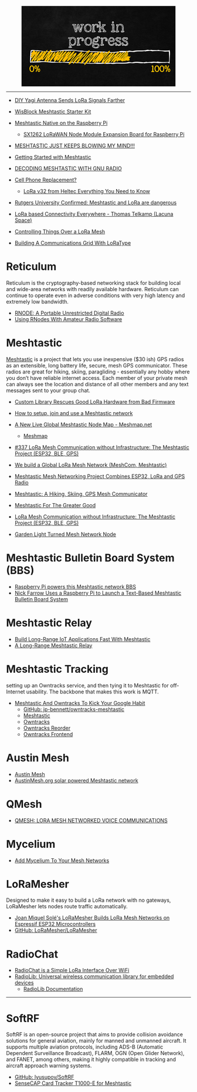 <!--
Maintainer:   jeffskinnerbox@yahoo.com / www.jeffskinnerbox.me
Version:      0.0.0
-->


<div align="center">
<img src="https://raw.githubusercontent.com/jeffskinnerbox/blog/main/content/images/banners-bkgrds/work-in-progress.jpg" title="These materials require additional work and are not ready for general use." align="center" width=420px height=219px>
</div>


---------------



* [DIY Yagi Antenna Sends LoRa Signals Farther](https://hackaday.com/2025/02/20/diy-yagi-antenna-sends-lora-signals-farther/)

* [WisBlock Meshtastic Starter Kit](https://store.rakwireless.com/products/wisblock-meshtastic-starter-kit?variant=43683420438726)


* [Meshtastic Native on the Raspberry Pi](https://www.youtube.com/watch?v=6UwWQSTCr_I)
  * [SX1262 LoRaWAN Node Module Expansion Board for Raspberry Pi](https://www.waveshare.com/sx1262-lorawan-hat.htm)
* [MESHTASTIC JUST KEEPS BLOWING MY MIND!!!](https://www.youtube.com/watch?v=-9PXRBBqfxU)
* [Getting Started with Meshtastic](https://www.youtube.com/playlist?list=PLshzThxhw4O5JTOACGHzYSSd3soDhoXKK)
* [DECODING MESHTASTIC WITH GNU RADIO](https://hackaday.com/2024/06/26/decoding-meshtastic-with-gnu-radio/)

* [Cell Phone Replacement?](https://blog.adafruit.com/2024/08/18/cell-phone-replacement/)
  * [LoRa v32 from Heltec Everything You Need to Know](https://medium.com/@timothydmoody/lora-v32-from-heltec-everything-you-need-to-know-def4d36fdfaf)






* [Rutgers University Confirmed: Meshtastic and LoRa are dangerous](https://www.youtube.com/watch?v=EAQI2ZSmxPU)
* [LoRa based Connectivity Everywhere - Thomas Telkamp (Lacuna Space)](https://www.youtube.com/watch?v=3769Xc46eUY)
* [Controlling Things Over a LoRa Mesh](https://www.hackster.io/scottpowell69/controlling-things-over-a-lora-mesh-2ea623)
* [Building A Communications Grid With LoRaType](https://hackaday.com/2023/03/13/building-a-communications-grid-with-loratype/)


# Reticulum

Reticulum is the cryptography-based networking stack for building local and wide-area networks with readily available hardware. Reticulum can continue to operate even in adverse conditions with very high latency and extremely low bandwidth.

* [RNODE: A Portable Unrestricted Digital Radio](https://hackaday.com/2024/03/18/rnode-a-portable-unrestricted-digital-radio/)
* [Using RNodes With Amateur Radio Software](https://unsigned.io/guides/2020_05_03_using_rnodes_with_amateur_radio_software.html)


# Meshtastic

[Meshtastic][01] is a project that lets you use inexpensive ($30 ish) GPS radios as an extensible, long battery life, secure, mesh GPS communicator. These radios are great for hiking, skiing, paragliding - essentially any hobby where you don’t have reliable internet access. Each member of your private mesh can always see the location and distance of all other members and any text messages sent to your group chat.

* [Custom Library Rescues Good LoRa Hardware from Bad Firmware](https://hackaday.com/2024/03/13/custom-library-rescues-good-lora-hardware-from-bad-firmware/)

* [How to setup, join and use a Meshtastic network](https://www.geeky-gadgets.com/how-use-meshtastic/)
* [A New Live Global Meshtastic Node Map - Meshmap.net](https://www.youtube.com/watch?v=5JZrCD4bqmk)
  * [Meshmap](https://meshmap.net/)

* [#337 LoRa Mesh Communication without Infrastructure: The Meshtastic Project (ESP32, BLE, GPS)](https://www.youtube.com/watch?v=TY6m6fS8bxU)
* [We build a Global LoRa Mesh Network (MeshCom, Meshtastic)](https://www.youtube.com/watch?v=7OYDr4HPGgo)
* [Meshtastic Mesh Networking Project Combines ESP32, LoRa and GPS Radio](https://www.cnx-software.com/2020/03/11/meshtastic-mesh-networking-project-combines-esp32-lora-and-gps-radio/)
* [Meshtastic: A Hiking, Skiing, GPS Mesh Communicator](https://www.hackster.io/punkgeek/meshtastic-a-hiking-skiing-gps-mesh-communicator-84f999)
* [Meshtastic For The Greater Good](https://hackaday.com/2023/06/26/meshtastic-for-the-greater-good/)
* [LoRa Mesh Communication without Infrastructure: The Meshtastic Project (ESP32, BLE, GPS)](https://www.youtube.com/watch?v=TY6m6fS8bxU&feature=youtu.be)

* [Garden Light Turned Mesh Network Node](https://hackaday.com/2024/01/21/garden-light-turned-mesh-network-node/)


# Meshtastic Bulletin Board System (BBS)

* [Raspberry Pi powers this Meshtastic network BBS](https://www.tomshardware.com/raspberry-pi/raspberry-pi-powers-this-meshtastic-network-bbs)
* [Nick Farrow Uses a Raspberry Pi to Launch a Text-Based Meshtastic Bulletin Board System](https://www.hackster.io/news/nick-farrow-uses-a-raspberry-pi-to-launch-a-text-based-meshtastic-bulletin-board-system-b026e370390e)


# Meshtastic Relay

* [Build Long-Range IoT Applications Fast With Meshtastic](https://spectrum.ieee.org/build-iot-apps-with-meshtastic)
* [A Long-Range Meshtastic Relay](https://hackaday.com/2024/04/03/long-range-meshtastic-relay/)


# Meshtastic Tracking

setting up an Owntracks service, and then tying it to Meshtastic for off-Internet usability. The backbone that makes this work is MQTT.

* [Meshtastic And Owntracks To Kick Your Google Habit](https://hackaday.com/2023/10/11/meshtastic-and-owntracks-to-kick-your-google-habit/)
  * [GitHub: jp-bennett/owntracks-meshtastic](https://github.com/jp-bennett/owntracks-meshtastic)
  * [Meshtastic](https://meshtastic.org/)
  * [Owntracks](https://owntracks.org/)
  * [Owntracks Reorder](https://github.com/owntracks/recorder)
  * [Owntracks Frontend](https://github.com/owntracks/frontend)


# Austin Mesh

* [Austin Mesh](https://austinmesh.org/)
* [AustinMesh.org solar powered Meshtastic network](https://www.youtube.com/watch?v=XXbdW5C9r9g)


# QMesh

* [QMESH: LORA MESH NETWORKED VOICE COMMUNICATIONS](https://hackaday.com/2021/06/06/qmesh-lora-mesh-networked-voice-communications/)


# Mycelium

* [Add Mycelium To Your Mesh Networks](https://hackaday.com/2021/10/26/add-mycelium-to-your-mesh-networks/)


# LoRaMesher

Designed to make it easy to build a LoRa network with no gateways, LoRaMesher lets nodes route traffic automatically.

* [Joan Miquel Solé's LoRaMesher Builds LoRa Mesh Networks on Espressif ESP32 Microcontrollers](https://www.hackster.io/news/joan-miquel-sole-s-loramesher-builds-lora-mesh-networks-on-espressif-esp32-microcontrollers-b546e249bcd8)
* [GitHub: LoRaMesher/LoRaMesher](https://github.com/LoRaMesher/LoRaMesher)


# RadioChat

* [RadioChat is a Simple LoRa Interface Over WiFi](https://hackaday.com/2023/12/25/radiochat-is-a-simple-lora-interface-over-wifi/)
* [RadioLib: Universal wireless communication library for embedded devices](https://github.com/jgromes/RadioLib/tree/master)
  * [RadioLib Documentation](https://jgromes.github.io/RadioLib/)



---------------


# SoftRF

SoftRF is an open-source project that aims to provide collision avoidance solutions for general aviation, mainly for manned and unmanned aircraft. It supports multiple aviation protocols, including ADS-B (Automatic Dependent Surveillance Broadcast), FLARM, OGN (Open Glider Network), and FANET, among others, making it highly compatible in tracking and aircraft approach warning systems.

* [GitHub: lyusupov/SoftRF](https://github.com/lyusupov/SoftRF)
* [SenseCAP Card Tracker T1000-E for Meshtastic](https://www.seeedstudio.com/SenseCAP-Card-Tracker-T1000-E-for-Meshtastic-p-5913.html)


[01]:https://www.meshtastic.org/

